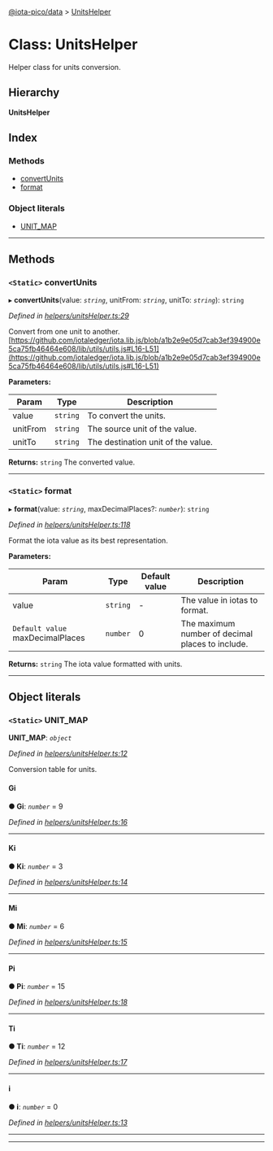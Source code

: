 [@iota-pico/data](../README.md) > [UnitsHelper](../classes/unitshelper.md)

# Class: UnitsHelper

Helper class for units conversion.

## Hierarchy

**UnitsHelper**

## Index

### Methods

* [convertUnits](unitshelper.md#convertunits)
* [format](unitshelper.md#format)

### Object literals

* [UNIT_MAP](unitshelper.md#unit_map)

---

## Methods

<a id="convertunits"></a>

### `<Static>` convertUnits

▸ **convertUnits**(value: *`string`*, unitFrom: *`string`*, unitTo: *`string`*): `string`

*Defined in [helpers/unitsHelper.ts:29](https://github.com/iota-pico/data/blob/501a2d7/src/helpers/unitsHelper.ts#L29)*

Convert from one unit to another. [https://github.com/iotaledger/iota.lib.js/blob/a1b2e9e05d7cab3ef394900e5ca75fb46464e608/lib/utils/utils.js#L16-L51](https://github.com/iotaledger/iota.lib.js/blob/a1b2e9e05d7cab3ef394900e5ca75fb46464e608/lib/utils/utils.js#L16-L51)

**Parameters:**

| Param | Type | Description |
| ------ | ------ | ------ |
| value | `string` |  To convert the units. |
| unitFrom | `string` |  The source unit of the value. |
| unitTo | `string` |  The destination unit of the value. |

**Returns:** `string`
The converted value.

___
<a id="format"></a>

### `<Static>` format

▸ **format**(value: *`string`*, maxDecimalPlaces?: *`number`*): `string`

*Defined in [helpers/unitsHelper.ts:118](https://github.com/iota-pico/data/blob/501a2d7/src/helpers/unitsHelper.ts#L118)*

Format the iota value as its best representation.

**Parameters:**

| Param | Type | Default value | Description |
| ------ | ------ | ------ | ------ |
| value | `string` | - |  The value in iotas to format. |
| `Default value` maxDecimalPlaces | `number` | 0 |  The maximum number of decimal places to include. |

**Returns:** `string`
The iota value formatted with units.

___

## Object literals

<a id="unit_map"></a>

### `<Static>` UNIT_MAP

**UNIT_MAP**: *`object`*

*Defined in [helpers/unitsHelper.ts:12](https://github.com/iota-pico/data/blob/501a2d7/src/helpers/unitsHelper.ts#L12)*

Conversion table for units.

<a id="unit_map.gi"></a>

####  Gi

**● Gi**: *`number`* = 9

*Defined in [helpers/unitsHelper.ts:16](https://github.com/iota-pico/data/blob/501a2d7/src/helpers/unitsHelper.ts#L16)*

___
<a id="unit_map.ki"></a>

####  Ki

**● Ki**: *`number`* = 3

*Defined in [helpers/unitsHelper.ts:14](https://github.com/iota-pico/data/blob/501a2d7/src/helpers/unitsHelper.ts#L14)*

___
<a id="unit_map.mi"></a>

####  Mi

**● Mi**: *`number`* = 6

*Defined in [helpers/unitsHelper.ts:15](https://github.com/iota-pico/data/blob/501a2d7/src/helpers/unitsHelper.ts#L15)*

___
<a id="unit_map.pi"></a>

####  Pi

**● Pi**: *`number`* = 15

*Defined in [helpers/unitsHelper.ts:18](https://github.com/iota-pico/data/blob/501a2d7/src/helpers/unitsHelper.ts#L18)*

___
<a id="unit_map.ti"></a>

####  Ti

**● Ti**: *`number`* = 12

*Defined in [helpers/unitsHelper.ts:17](https://github.com/iota-pico/data/blob/501a2d7/src/helpers/unitsHelper.ts#L17)*

___
<a id="unit_map.i"></a>

####  i

**● i**: *`number`* = 0

*Defined in [helpers/unitsHelper.ts:13](https://github.com/iota-pico/data/blob/501a2d7/src/helpers/unitsHelper.ts#L13)*

___

___


